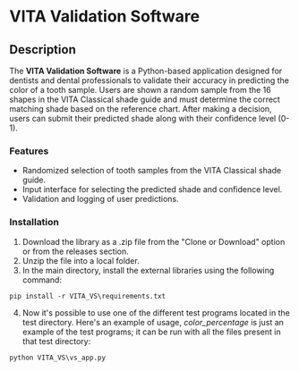 # VITA Validation Software

## Description

The **VITA Validation Software** is a Python-based application designed for dentists and dental professionals to validate their accuracy in predicting the color of a tooth sample. Users are shown a random sample from the 16 shapes in the VITA Classical shade guide and must determine the correct matching shade based on the reference chart. After making a decision, users can submit their predicted shade along with their confidence level (0-1).

### Features
- Randomized selection of tooth samples from the VITA Classical shade guide.
- Input interface for selecting the predicted shade and confidence level.
- Validation and logging of user predictions.

### Installation

1. Download the library as a .zip file from the "Clone or Download" option or from the releases section.
2. Unzip the file into a local folder.
3. In the main directory, install the external libraries using the following command: 
```
pip install -r VITA_VS\requirements.txt
```
4. Now it's possible to use one of the different test programs located in the test directory. Here's an example of usage, _color_percentage_ is just an example of the test programs; it can be run with all the files present in that test directory:
```
python VITA_VS\vs_app.py
```
